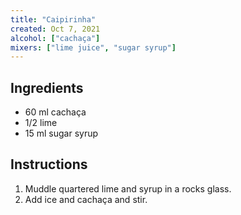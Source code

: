 ```yaml
---
title: "Caipirinha"
created: Oct 7, 2021
alcohol: ["cachaça"]
mixers: ["lime juice", "sugar syrup"]
---
```


## Ingredients

- 60 ml cachaça
- 1/2 lime
- 15 ml sugar syrup

## Instructions

1. Muddle quartered lime and syrup in a rocks glass.
2. Add ice and cachaça and stir.
